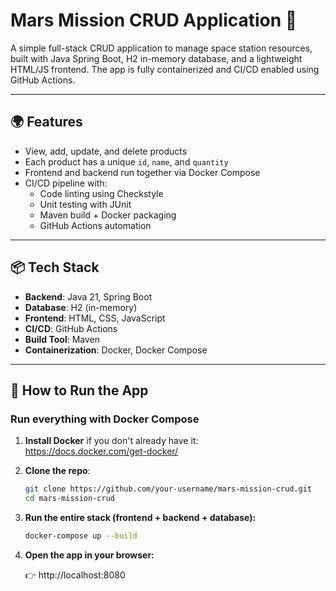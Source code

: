 # Mars Mission CRUD Application 🚀

A simple full-stack CRUD application to manage space station resources, built with Java Spring Boot, H2 in-memory database, and a lightweight HTML/JS frontend. The app is fully containerized and CI/CD enabled using GitHub Actions.

---

## 🌍 Features

- View, add, update, and delete products
- Each product has a unique `id`, `name`, and `quantity`
- Frontend and backend run together via Docker Compose
- CI/CD pipeline with:
  - Code linting using Checkstyle
  - Unit testing with JUnit
  - Maven build + Docker packaging
  - GitHub Actions automation

---

## 📦 Tech Stack

- **Backend**: Java 21, Spring Boot
- **Database**: H2 (in-memory)
- **Frontend**: HTML, CSS, JavaScript
- **CI/CD**: GitHub Actions
- **Build Tool**: Maven
- **Containerization**: Docker, Docker Compose

---

## 🚀 How to Run the App

### Run everything with Docker Compose

1. **Install Docker** if you don't already have it:  
   https://docs.docker.com/get-docker/

2. **Clone the repo**:
   ```bash
   git clone https://github.com/your-username/mars-mission-crud.git
   cd mars-mission-crud
   
3. **Run the entire stack (frontend + backend + database):**
   ```bash
   docker-compose up --build

4. **Open the app in your browser:**

    👉 http://localhost:8080

